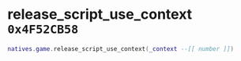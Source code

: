 # release_script_use_context `0x4F52CB58`

```lua
natives.game.release_script_use_context(_context --[[ number ]])
```